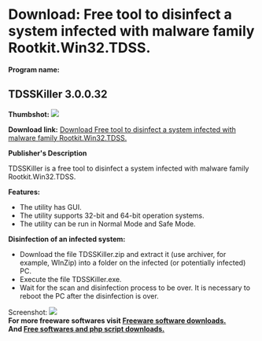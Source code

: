 # Download: Free tool to disinfect a system infected with malware family Rootkit.Win32.TDSS.

**Program name:**

## TDSSKiller 3.0.0.32

  
**Thumbshot:** ![](http://www.freewarefiles.com/screenshot/TDSSKiller_md.jpg)   
  
**Download link:** [Download Free tool to disinfect a system infected with malware family Rootkit.Win32.TDSS.](http://freesoftwares.boysofts.com/TDSSKiller_program_74588.html)  
  


**Publisher's Description**  
  


TDSSKiller is a free tool to disinfect a system infected with malware family Rootkit.Win32.TDSS. 

**Features:**

  * The utility has GUI. 
  * The utility supports 32-bit and 64-bit operation systems. 
  * The utility can be run in Normal Mode and Safe Mode. 

**Disinfection of an infected system:**

  * Download the file TDSSKiller.zip and extract it (use archiver, for example, WInZip) into a folder on the infected (or potentially infected) PC. 
  * Execute the file TDSSKiller.exe. 
  * Wait for the scan and disinfection process to be over. It is necessary to reboot the PC after the disinfection is over. 

  
  
Screenshot: ![](http://www.freewarefiles.com/screenshot/TDSSKiller.jpg)   
**For more freeware softwares visit [Freeware software downloads.](http://freesoftwares.boysofts.com/)**   
**And [Free softwares and php script downloads.](http://www.boysofts.com/)**
